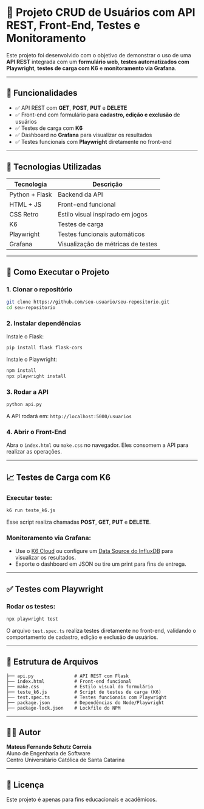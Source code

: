 
# 🧩 Projeto CRUD de Usuários com API REST, Front-End, Testes e Monitoramento

Este projeto foi desenvolvido com o objetivo de demonstrar o uso de uma **API REST** integrada com um **formulário web**, **testes automatizados com Playwright**, **testes de carga com K6** e **monitoramento via Grafana**.

---

## 📌 Funcionalidades

- ✅ API REST com **GET**, **POST**, **PUT** e **DELETE**
- ✅ Front-end com formulário para **cadastro, edição e exclusão** de usuários
- ✅ Testes de carga com **K6**
- ✅ Dashboard no **Grafana** para visualizar os resultados
- ✅ Testes funcionais com **Playwright** diretamente no front-end

---

## 🚀 Tecnologias Utilizadas

| Tecnologia | Descrição |
|------------|-----------|
| Python + Flask | Backend da API |
| HTML + JS | Front-end funcional |
| CSS Retro | Estilo visual inspirado em jogos |
| K6 | Testes de carga |
| Playwright | Testes funcionais automáticos |
| Grafana | Visualização de métricas de testes |

---

## 🔧 Como Executar o Projeto

### 1. Clonar o repositório

```bash
git clone https://github.com/seu-usuario/seu-repositorio.git
cd seu-repositorio
```

### 2. Instalar dependências

Instale o Flask:

```bash
pip install flask flask-cors
```

Instale o Playwright:

```bash
npm install
npx playwright install
```

### 3. Rodar a API

```bash
python api.py
```

A API rodará em: `http://localhost:5000/usuarios`

### 4. Abrir o Front-End

Abra o `index.html` ou `make.css` no navegador. Eles consomem a API para realizar as operações.

---

## 📈 Testes de Carga com K6

### Executar teste:

```bash
k6 run teste_k6.js
```

Esse script realiza chamadas **POST**, **GET**, **PUT** e **DELETE**.

### Monitoramento via Grafana:

- Use o [K6 Cloud](https://k6.io/cloud/) ou configure um [Data Source do InfluxDB](https://grafana.com/docs/grafana/latest/datasources/influxdb/) para visualizar os resultados.
- Exporte o dashboard em JSON ou tire um print para fins de entrega.

---

## ✅ Testes com Playwright

### Rodar os testes:

```bash
npx playwright test
```

O arquivo `test.spec.ts` realiza testes diretamente no front-end, validando o comportamento de cadastro, edição e exclusão de usuários.

---

## 📁 Estrutura de Arquivos

```
├── api.py               # API REST com Flask
├── index.html           # Front-end funcional
├── make.css             # Estilo visual do formulário
├── teste_k6.js          # Script de testes de carga (K6)
├── test.spec.ts         # Testes funcionais com Playwright
├── package.json         # Dependências do Node/Playwright
├── package-lock.json    # Lockfile do NPM
```

---

## 👨‍💻 Autor

**Mateus Fernando Schutz Correia**  
Aluno de Engenharia de Software  
Centro Universitário Católica de Santa Catarina

---

## 📜 Licença

Este projeto é apenas para fins educacionais e acadêmicos.
